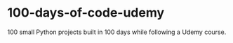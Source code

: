 # 100-days-of-code-udemy
100 small Python projects built in 100 days while following a Udemy course.
